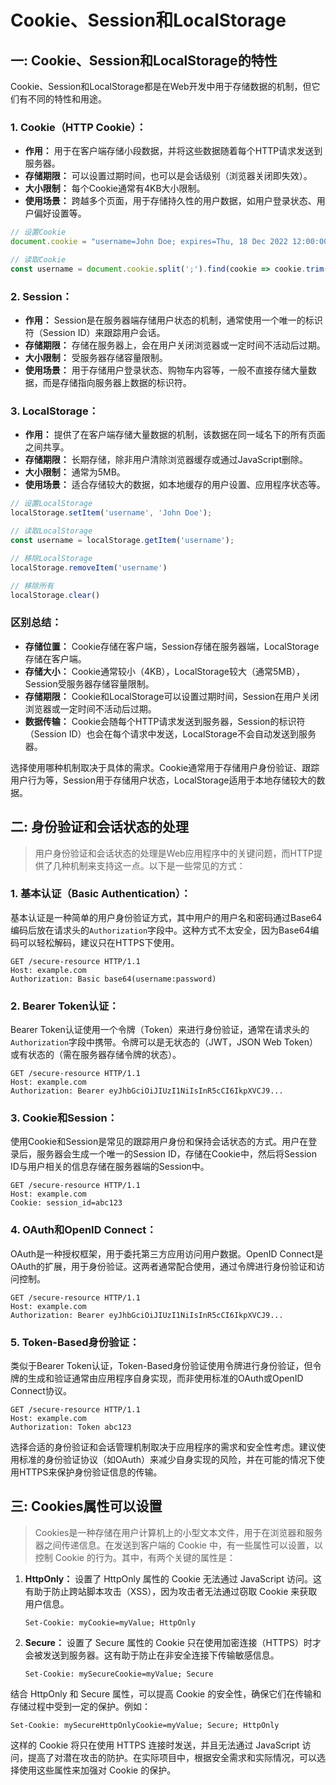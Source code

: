 # Cookie、Session和LocalStorage
## 一: Cookie、Session和LocalStorage的特性
Cookie、Session和LocalStorage都是在Web开发中用于存储数据的机制，但它们有不同的特性和用途。

### 1. Cookie（HTTP Cookie）：

- **作用：** 用于在客户端存储小段数据，并将这些数据随着每个HTTP请求发送到服务器。
- **存储期限：** 可以设置过期时间，也可以是会话级别（浏览器关闭即失效）。
- **大小限制：** 每个Cookie通常有4KB大小限制。
- **使用场景：** 跨越多个页面，用于存储持久性的用户数据，如用户登录状态、用户偏好设置等。

```javascript
// 设置Cookie
document.cookie = "username=John Doe; expires=Thu, 18 Dec 2022 12:00:00 UTC; path=/";

// 读取Cookie
const username = document.cookie.split(';').find(cookie => cookie.trim().startsWith('username=')).split('=')[1];
```

### 2. Session：

- **作用：** Session是在服务器端存储用户状态的机制，通常使用一个唯一的标识符（Session ID）来跟踪用户会话。
- **存储期限：** 存储在服务器上，会在用户关闭浏览器或一定时间不活动后过期。
- **大小限制：** 受服务器存储容量限制。
- **使用场景：** 用于存储用户登录状态、购物车内容等，一般不直接存储大量数据，而是存储指向服务器上数据的标识符。

### 3. LocalStorage：

- **作用：** 提供了在客户端存储大量数据的机制，该数据在同一域名下的所有页面之间共享。
- **存储期限：** 长期存储，除非用户清除浏览器缓存或通过JavaScript删除。
- **大小限制：** 通常为5MB。
- **使用场景：** 适合存储较大的数据，如本地缓存的用户设置、应用程序状态等。

```javascript
// 设置LocalStorage
localStorage.setItem('username', 'John Doe');

// 读取LocalStorage
const username = localStorage.getItem('username');

// 移除LocalStorage
localStorage.removeItem('username')

// 移除所有
localStorage.clear()
```

### 区别总结：

- **存储位置：** Cookie存储在客户端，Session存储在服务器端，LocalStorage存储在客户端。
- **存储大小：** Cookie通常较小（4KB），LocalStorage较大（通常5MB），Session受服务器存储容量限制。
- **存储期限：** Cookie和LocalStorage可以设置过期时间，Session在用户关闭浏览器或一定时间不活动后过期。
- **数据传输：** Cookie会随每个HTTP请求发送到服务器，Session的标识符（Session ID）也会在每个请求中发送，LocalStorage不会自动发送到服务器。

选择使用哪种机制取决于具体的需求。Cookie通常用于存储用户身份验证、跟踪用户行为等，Session用于存储用户状态，LocalStorage适用于本地存储较大的数据。

## 二: 身份验证和会话状态的处理
> 用户身份验证和会话状态的处理是Web应用程序中的关键问题，而HTTP提供了几种机制来支持这一点。以下是一些常见的方式：

### 1. **基本认证（Basic Authentication）：**

基本认证是一种简单的用户身份验证方式，其中用户的用户名和密码通过Base64编码后放在请求头的`Authorization`字段中。这种方式不太安全，因为Base64编码可以轻松解码，建议只在HTTPS下使用。

```http
GET /secure-resource HTTP/1.1
Host: example.com
Authorization: Basic base64(username:password)
```

### 2. **Bearer Token认证：**

Bearer Token认证使用一个令牌（Token）来进行身份验证，通常在请求头的`Authorization`字段中携带。令牌可以是无状态的（JWT，JSON Web Token）或有状态的（需在服务器存储令牌的状态）。

```http
GET /secure-resource HTTP/1.1
Host: example.com
Authorization: Bearer eyJhbGciOiJIUzI1NiIsInR5cCI6IkpXVCJ9...
```

### 3. **Cookie和Session：**

使用Cookie和Session是常见的跟踪用户身份和保持会话状态的方式。用户在登录后，服务器会生成一个唯一的Session ID，存储在Cookie中，然后将Session ID与用户相关的信息存储在服务器端的Session中。

```http
GET /secure-resource HTTP/1.1
Host: example.com
Cookie: session_id=abc123
```

### 4. **OAuth和OpenID Connect：**

OAuth是一种授权框架，用于委托第三方应用访问用户数据。OpenID Connect是OAuth的扩展，用于身份验证。这两者通常配合使用，通过令牌进行身份验证和访问控制。

```http
GET /secure-resource HTTP/1.1
Host: example.com
Authorization: Bearer eyJhbGciOiJIUzI1NiIsInR5cCI6IkpXVCJ9...
```

### 5. **Token-Based身份验证：**

类似于Bearer Token认证，Token-Based身份验证使用令牌进行身份验证，但令牌的生成和验证通常由应用程序自身实现，而非使用标准的OAuth或OpenID Connect协议。

```http
GET /secure-resource HTTP/1.1
Host: example.com
Authorization: Token abc123
```

选择合适的身份验证和会话管理机制取决于应用程序的需求和安全性考虑。建议使用标准的身份验证协议（如OAuth）来减少自身实现的风险，并在可能的情况下使用HTTPS来保护身份验证信息的传输。

## 三: Cookies属性可以设置
> Cookies是一种存储在用户计算机上的小型文本文件，用于在浏览器和服务器之间传递信息。在发送到客户端的 Cookie 中，有一些属性可以设置，以控制 Cookie 的行为。其中，有两个关键的属性是：

1. **HttpOnly：** 设置了 HttpOnly 属性的 Cookie 无法通过 JavaScript 访问。这有助于防止跨站脚本攻击（XSS），因为攻击者无法通过窃取 Cookie 来获取用户信息。

    ```http
    Set-Cookie: myCookie=myValue; HttpOnly
    ```

2. **Secure：** 设置了 Secure 属性的 Cookie 只在使用加密连接（HTTPS）时才会被发送到服务器。这有助于防止在非安全连接下传输敏感信息。

    ```http
    Set-Cookie: mySecureCookie=myValue; Secure
    ```

结合 HttpOnly 和 Secure 属性，可以提高 Cookie 的安全性，确保它们在传输和存储过程中受到一定的保护。例如：

```http
Set-Cookie: mySecureHttpOnlyCookie=myValue; Secure; HttpOnly
```

这样的 Cookie 将只在使用 HTTPS 连接时发送，并且无法通过 JavaScript 访问，提高了对潜在攻击的防护。在实际项目中，根据安全需求和实际情况，可以选择使用这些属性来加强对 Cookie 的保护。